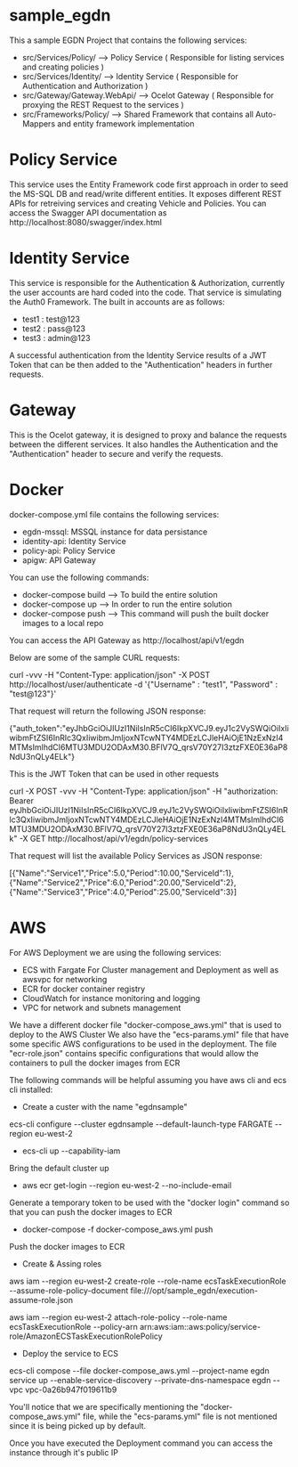 # sample_egdn

This a sample EGDN Project that contains the following services:

* src/Services/Policy/ --> Policy Service ( Responsible for listing services and creating policies )
* src/Services/Identity/ --> Identity Service ( Responsible for Authentication and Authorization )
* src/Gateway/Gateway.WebApi/ --> Ocelot Gateway ( Responsible for proxying the REST Request to the services )
* src/Frameworks/Policy/ --> Shared Framework that contains all Auto-Mappers and entity framework implementation

# Policy Service
This service uses the Entity Framework code first approach in order to seed the MS-SQL DB and read/write different entities.
It exposes different REST APIs for retreiving services and creating Vehicle and Policies.
You can access the Swagger API documentation as http://localhost:8080/swagger/index.html

# Identity Service
This service is responsible for the Authentication & Authorization, currently the user accounts are hard coded into the code. That service is simulating the Auth0 Framework.
The built in accounts are as follows:
* test1 : test@123
* test2 : pass@123
* test3 : admin@123

A successful authentication from the Identity Service results of a JWT Token that can be then added to the "Authentication" headers in further requests.

# Gateway
This is the Ocelot gateway, it is designed to proxy and balance the requests between the different services.
It also handles the Authentication and the "Authentication" header to secure and verify the requests.

# Docker
docker-compose.yml file contains the following services:
* egdn-mssql: MSSQL instance for data persistance
* identity-api: Identity Service
* policy-api: Policy Service
* apigw: API Gateway

You can use the following commands:
* docker-compose build --> To build the entire solution
* docker-compose up --> In order to run the entire solution
* docker-compose push --> This command will push the built docker images to a local repo

You can access the API Gateway as http://localhost/api/v1/egdn

Below are some of the sample CURL requests:

curl -vvv -H "Content-Type: application/json"   -X POST http://localhost/user/authenticate -d '{"Username" : "test1", "Password" : "test@123"}'

That request will return the following JSON response:

{"auth_token":"eyJhbGciOiJIUzI1NiIsInR5cCI6IkpXVCJ9.eyJ1c2VySWQiOiIxIiwibmFtZSI6InRlc3QxIiwibmJmIjoxNTcwNTY4MDEzLCJleHAiOjE1NzExNzI4MTMsImlhdCI6MTU3MDU2ODAxM30.BFlV7Q_qrsV70Y27I3ztzFXE0E36aP8NdU3nQLy4ELk"}

This is the JWT Token that can be used in other requests

curl -X POST  -vvv -H "Content-Type: application/json" -H "authorization: Bearer eyJhbGciOiJIUzI1NiIsInR5cCI6IkpXVCJ9.eyJ1c2VySWQiOiIxIiwibmFtZSI6InRlc3QxIiwibmJmIjoxNTcwNTY4MDEzLCJleHAiOjE1NzExNzI4MTMsImlhdCI6MTU3MDU2ODAxM30.BFlV7Q_qrsV70Y27I3ztzFXE0E36aP8NdU3nQLy4ELk"   -X GET http://localhost/api/v1/egdn/policy-services

That request will list the available Policy Services as JSON response:

[{"Name":"Service1","Price":5.0,"Period":10.00,"ServiceId":1},{"Name":"Service2","Price":6.0,"Period":20.00,"ServiceId":2},{"Name":"Service3","Price":4.0,"Period":25.00,"ServiceId":3}]



# AWS
For AWS Deployment we are using the following services:
* ECS with Fargate For Cluster management and Deployment as well as awsvpc for networking
* ECR for docker container registry
* CloudWatch for instance monitoring and logging
* VPC for network and subnets management

We have a different docker file "docker-compose_aws.yml" that is used to deploy to the AWS Cluster
We also have the "ecs-params.yml" file that have some specific AWS configurations to be used in the deployment.
The file "ecr-role.json" contains specific configurations that would allow the containers to pull the docker images from ECR

The following commands will be helpful assuming you have aws cli and ecs cli installed:

* Create a custer with the name "egdnsample"

ecs-cli configure --cluster egdnsample --default-launch-type FARGATE --region eu-west-2

* ecs-cli up --capability-iam

Bring the default cluster up

* aws ecr get-login --region eu-west-2 --no-include-email

Generate a temporary token to be used with the "docker login" command so that you can push the docker images to ECR

* docker-compose -f docker-compose_aws.yml push

Push the docker images to ECR

* Create & Assing roles

aws iam --region eu-west-2 create-role --role-name ecsTaskExecutionRole --assume-role-policy-document file:///opt/sample_egdn/execution-assume-role.json

aws iam --region eu-west-2 attach-role-policy --role-name ecsTaskExecutionRole --policy-arn arn:aws:iam::aws:policy/service-role/AmazonECSTaskExecutionRolePolicy

* Deploy the service to ECS

ecs-cli compose --file docker-compose_aws.yml --project-name egdn service up --enable-service-discovery --private-dns-namespace egdn --vpc vpc-0a26b947f019611b9

You'll notice that we are specifically mentioning the "docker-compose_aws.yml" file, while the "ecs-params.yml" file is not mentioned since it is being picked up by default.

Once you have executed the Deployment command you can access the instance through it's public IP






